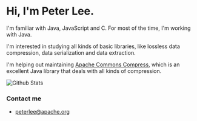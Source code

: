 # Hi, I'm Peter Lee.

I'm familiar with Java, JavaScript and C. For most of the time, I'm working with Java.

I'm interested in studying all kinds of basic libraries, like lossless data compression, data serialization and data extraction.

I'm helping out maintaining [Apache Commons Compress](https://github.com/apache/commons-compress), which is an excellent Java library that deals with all kinds of compression.

![Github Stats](https://github-readme-stats.vercel.app/api?username=PeterAlfredLee)

### Contact me

- <peterlee@apache.org>

